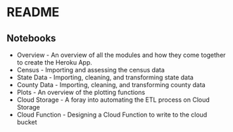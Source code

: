 # README

## Notebooks

- Overview - An overview of all the modules and how they come together to create the Heroku App.
- Census - Importing and assessing the census data
- State Data - Importing, cleaning, and transforming state data
- County Data - Importing, cleaning, and transforming county data
- Plots - An overview of the plotting functions
- Cloud Storage - A foray into automating the ETL process on Cloud Storage
- Cloud Function - Designing a Cloud Function to write to the cloud bucket
